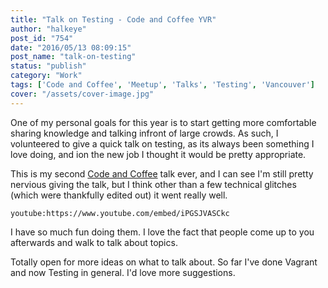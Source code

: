 ```yaml
---
title: "Talk on Testing - Code and Coffee YVR"
author: "halkeye"
post_id: "754"
date: "2016/05/13 08:09:15"
post_name: "talk-on-testing"
status: "publish"
category: "Work"
tags: ['Code and Coffee', 'Meetup', 'Talks', 'Testing', 'Vancouver']
cover: "/assets/cover-image.jpg"
---
```


One of my personal goals for this year is to start getting more comfortable sharing knowledge and talking infront of large crowds. As such, I volunteered to give a quick talk on testing, as its always been something I love doing, and ion the new job I thought it would be pretty appropriate.

This is my second [Code and Coffee](https://www.meetup.com/Code-Coffee-Vancouver/) talk ever, and I can see I'm still pretty nervious giving the talk, but I think other than a few technical glitches (which were thankfully edited out) it went really well.

`youtube:https://www.youtube.com/embed/iPGSJVASCkc`

I have so much fun doing them. I love the fact that people come up to you afterwards and walk to talk about topics.

Totally open for more ideas on what to talk about. So far I've done Vagrant and now Testing in general. I'd love more suggestions.
